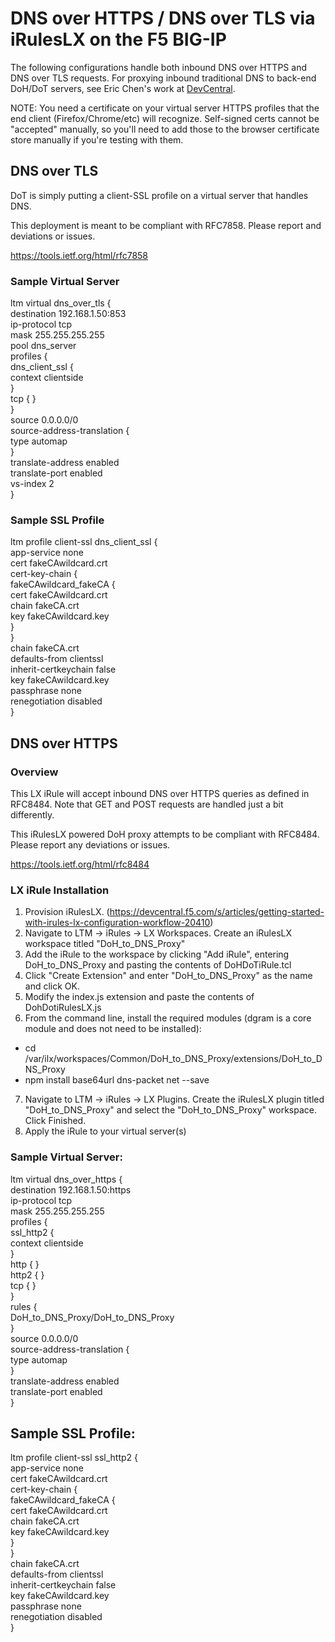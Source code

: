 # DNS over HTTPS / DNS over TLS via iRulesLX on the F5 BIG-IP

The following configurations handle both inbound DNS over HTTPS and DNS over TLS requests. For proxying inbound traditional DNS to back-end DoH/DoT servers, see Eric Chen's work at [DevCentral](https://devcentral.f5.com/s/articles/unbreaking-the-internet-and-converting-protocols-30756).

NOTE: You need a certificate on your virtual server HTTPS profiles that the end client (Firefox/Chrome/etc) will recognize. Self-signed certs cannot be "accepted" manually, so you'll need to add those to the browser certificate store manually if you're testing with them.

## DNS over TLS

DoT is simply putting a client-SSL profile on a virtual server that handles DNS. 

This deployment is meant to be compliant with RFC7858. Please report and deviations or issues.

https://tools.ietf.org/html/rfc7858

### Sample Virtual Server

ltm virtual dns_over_tls {  
    destination 192.168.1.50:853  
    ip-protocol tcp  
    mask 255.255.255.255  
    pool dns_server  
    profiles {  
        dns_client_ssl {  
            context clientside  
        }  
        tcp { }  
    }  
    source 0.0.0.0/0  
    source-address-translation {  
        type automap  
    }  
    translate-address enabled  
    translate-port enabled  
    vs-index 2  
}  

### Sample SSL Profile

ltm profile client-ssl dns_client_ssl {  
    app-service none  
    cert fakeCAwildcard.crt  
    cert-key-chain {  
        fakeCAwildcard_fakeCA {  
            cert fakeCAwildcard.crt  
            chain fakeCA.crt  
            key fakeCAwildcard.key  
        }  
    }  
    chain fakeCA.crt  
    defaults-from clientssl  
    inherit-certkeychain false  
    key fakeCAwildcard.key  
    passphrase none  
    renegotiation disabled  
}  

## DNS over HTTPS

### Overview

This LX iRule will accept inbound DNS over HTTPS queries as defined in RFC8484. Note that GET and POST requests are handled just a bit differently.

This iRulesLX powered DoH proxy attempts to be compliant with RFC8484. Please report any deviations or issues.

https://tools.ietf.org/html/rfc8484

### LX iRule Installation

1. Provision iRulesLX. (https://devcentral.f5.com/s/articles/getting-started-with-irules-lx-configuration-workflow-20410)
2. Navigate to LTM -> iRules -> LX Workspaces. Create an iRulesLX workspace titled "DoH_to_DNS_Proxy"
3. Add the iRule to the workspace by clicking "Add iRule", entering DoH_to_DNS_Proxy and pasting the contents of DoHDoTiRule.tcl
4. Click "Create Extension" and enter "DoH_to_DNS_Proxy" as the name and click OK.
5. Modify the index.js extension and paste the contents of DohDotiRulesLX.js
6. From the command line, install the required modules (dgram is a core module and does not need to be installed):
  - cd /var/ilx/workspaces/Common/DoH_to_DNS_Proxy/extensions/DoH_to_DNS_Proxy
  - npm install base64url dns-packet net --save
7. Navigate to LTM -> iRules -> LX Plugins. Create the iRulesLX plugin titled "DoH_to_DNS_Proxy" and select the "DoH_to_DNS_Proxy" workspace. Click Finished.
8. Apply the iRule to your virtual server(s)

### Sample Virtual Server:

ltm virtual dns_over_https {  
    destination 192.168.1.50:https  
    ip-protocol tcp  
    mask 255.255.255.255  
    profiles {  
        ssl_http2 {  
            context clientside  
        }  
        http { }  
        http2 { }  
        tcp { }  
    }  
    rules {  
        DoH_to_DNS_Proxy/DoH_to_DNS_Proxy  
    }  
    source 0.0.0.0/0  
    source-address-translation {  
        type automap  
    }  
    translate-address enabled  
    translate-port enabled  
}  

## Sample SSL Profile:

ltm profile client-ssl ssl_http2 {  
    app-service none  
    cert fakeCAwildcard.crt  
    cert-key-chain {  
        fakeCAwildcard_fakeCA {  
            cert fakeCAwildcard.crt  
            chain fakeCA.crt  
            key fakeCAwildcard.key  
        }  
    }  
    chain fakeCA.crt  
    defaults-from clientssl  
    inherit-certkeychain false  
    key fakeCAwildcard.key  
    passphrase none  
    renegotiation disabled  
}  
